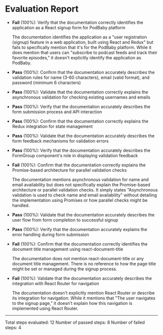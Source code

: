 # Evaluation Report

- **Fail** (100%): Verify that the documentation correctly identifies the application as a React signup form for PodBaby platform

    The documentation identifies the application as a "user registration (signup) feature in a web application, built using React and Redux" but fails to specifically mention that it's for the PodBaby platform. While it does mention that users can "subscribe to podcast feeds and track their favorite episodes," it doesn't explicitly identify the application as PodBaby.

- **Pass** (100%): Confirm that the documentation accurately describes the validation rules for name (3-60 characters), email (valid format), and password (minimum 6 characters)

- **Pass** (100%): Validate that the documentation correctly explains the asynchronous validation for checking existing usernames and emails

- **Pass** (100%): Verify that the documentation accurately describes the form submission process and API interaction

- **Pass** (100%): Confirm that the documentation correctly explains the Redux integration for state management

- **Pass** (100%): Validate that the documentation accurately describes the form feedback mechanisms for validation errors

- **Pass** (100%): Verify that the documentation accurately describes the FormGroup component's role in displaying validation feedback

- **Fail** (100%): Confirm that the documentation correctly explains the Promise-based architecture for parallel validation checks

    The documentation mentions asynchronous validation for name and email availability but does not specifically explain the Promise-based architecture or parallel validation checks. It simply states "Asynchronous validation is used to check name and email availability" without detailing the implementation using Promises or how parallel checks might be handled.

- **Pass** (100%): Validate that the documentation accurately describes the user flow from form completion to successful signup

- **Pass** (100%): Verify that the documentation accurately explains the error handling during form submission

- **Fail** (100%): Confirm that the documentation correctly identifies the document title management using react-document-title

    The documentation does not mention react-document-title or any document title management. There is no reference to how the page title might be set or managed during the signup process.

- **Fail** (100%): Validate that the documentation accurately describes the integration with React Router for navigation

    The documentation doesn't explicitly mention React Router or describe its integration for navigation. While it mentions that "The user navigates to the signup page," it doesn't explain how this navigation is implemented using React Router.

---

Total steps evaluated: 12
Number of passed steps: 8
Number of failed steps: 4